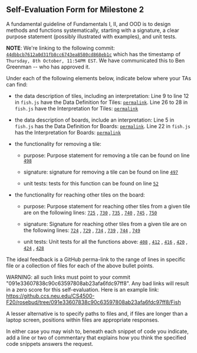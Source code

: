## Self-Evaluation Form for Milestone 2

A fundamental guideline of Fundamentals I, II, and OOD is to design
methods and functions systematically, starting with a signature, a
clear purpose statement (possibly illustrated with examples), and
unit tests.

**NOTE**: We're linking to the following commit: [`44dbbcb7612a0d31fb8cc6743ea8580cd868eb1c`](https://github.ccs.neu.edu/CS4500-F20/rosebud/commit/44dbbcb7612a0d31fb8cc6743ea8580cd868eb1c) which has the timestamp of `Thursday, 8th October, 11:54PM EST`. We have communicated this to Ben Greenman -- who has approved it. 

Under each of the following elements below, indicate below where your
TAs can find:

- the data description of tiles, including an interpretation: Line 9 to line 12 in `fish.js` have the Data Definition for Tiles: [`permalink`](https://github.ccs.neu.edu/CS4500-F20/rosebud/blob/44dbbcb7612a0d31fb8cc6743ea8580cd868eb1c/Fish/Common/fish.js#L9). Line 26 to 28 in `fish.js` have the Interpretation for Tiles: [`permalink`](https://github.ccs.neu.edu/CS4500-F20/rosebud/blob/44dbbcb7612a0d31fb8cc6743ea8580cd868eb1c/Fish/Common/fish.js#L26)

- the data description of boards, include an interpretation: Line 5 in `fish.js` has the Data Definition for Boards: [`permalink`](https://github.ccs.neu.edu/CS4500-F20/rosebud/blob/44dbbcb7612a0d31fb8cc6743ea8580cd868eb1c/Fish/Common/fish.js#L5). Line 22 in `fish.js` has the Interpretation for Boards: [`permalink`](https://github.ccs.neu.edu/CS4500-F20/rosebud/blob/44dbbcb7612a0d31fb8cc6743ea8580cd868eb1c/Fish/Common/fish.js#L22)

- the functionality for removing a tile:

  - purpose: Purpose statement for removing a tile can be found on line [`498`](https://github.ccs.neu.edu/CS4500-F20/rosebud/blob/44dbbcb7612a0d31fb8cc6743ea8580cd868eb1c/Fish/Common/fish.js#L498)
  
  - signature: signature for removing a tile can be found on line [`497`](https://github.ccs.neu.edu/CS4500-F20/rosebud/blob/44dbbcb7612a0d31fb8cc6743ea8580cd868eb1c/Fish/Common/fish.js#L497)
  
  - unit tests: tests for this function can be found on line [`52`](https://github.ccs.neu.edu/CS4500-F20/rosebud/blob/44dbbcb7612a0d31fb8cc6743ea8580cd868eb1c/Fish/Common/tests.js#L52) 
  

- the functionality for reaching other tiles on the board:
  
  - purpose: Purpose statement for reaching other tiles from a given tile are on the following lines: 
  [`725`](https://github.ccs.neu.edu/CS4500-F20/rosebud/blob/44dbbcb7612a0d31fb8cc6743ea8580cd868eb1c/Fish/Common/fish.js#L725)
  ,
  [`730`](https://github.ccs.neu.edu/CS4500-F20/rosebud/blob/44dbbcb7612a0d31fb8cc6743ea8580cd868eb1c/Fish/Common/fish.js#L730)
  ,
  [`735`](https://github.ccs.neu.edu/CS4500-F20/rosebud/blob/44dbbcb7612a0d31fb8cc6743ea8580cd868eb1c/Fish/Common/fish.js#L735)
  , 
  [`740`](https://github.ccs.neu.edu/CS4500-F20/rosebud/blob/44dbbcb7612a0d31fb8cc6743ea8580cd868eb1c/Fish/Common/fish.js#L740)
  ,
  [`745`](https://github.ccs.neu.edu/CS4500-F20/rosebud/blob/44dbbcb7612a0d31fb8cc6743ea8580cd868eb1c/Fish/Common/fish.js#L745)
  ,
  [`750`](https://github.ccs.neu.edu/CS4500-F20/rosebud/blob/44dbbcb7612a0d31fb8cc6743ea8580cd868eb1c/Fish/Common/fish.js#L750)
  
  - signature: Signature for reaching other tiles from a given tile are on the following lines:
    [`724`](https://github.ccs.neu.edu/CS4500-F20/rosebud/blob/44dbbcb7612a0d31fb8cc6743ea8580cd868eb1c/Fish/Common/fish.js#L724)
  ,
  [`729`](https://github.ccs.neu.edu/CS4500-F20/rosebud/blob/44dbbcb7612a0d31fb8cc6743ea8580cd868eb1c/Fish/Common/fish.js#L729)
  ,
  [`734`](https://github.ccs.neu.edu/CS4500-F20/rosebud/blob/44dbbcb7612a0d31fb8cc6743ea8580cd868eb1c/Fish/Common/fish.js#L734)
  , 
  [`739`](https://github.ccs.neu.edu/CS4500-F20/rosebud/blob/44dbbcb7612a0d31fb8cc6743ea8580cd868eb1c/Fish/Common/fish.js#L739)
  ,
  [`744`](https://github.ccs.neu.edu/CS4500-F20/rosebud/blob/44dbbcb7612a0d31fb8cc6743ea8580cd868eb1c/Fish/Common/fish.js#L744)
  ,
  [`749`](https://github.ccs.neu.edu/CS4500-F20/rosebud/blob/44dbbcb7612a0d31fb8cc6743ea8580cd868eb1c/Fish/Common/fish.js#L749)
  
  - unit tests: Unit tests for all the functions above: [`408`](https://github.ccs.neu.edu/CS4500-F20/rosebud/blob/44dbbcb7612a0d31fb8cc6743ea8580cd868eb1c/Fish/Common/tests.js#L408)
,
[`412`](https://github.ccs.neu.edu/CS4500-F20/rosebud/blob/44dbbcb7612a0d31fb8cc6743ea8580cd868eb1c/Fish/Common/tests.js#L412)
,
[`416`](https://github.ccs.neu.edu/CS4500-F20/rosebud/blob/44dbbcb7612a0d31fb8cc6743ea8580cd868eb1c/Fish/Common/tests.js#L416)
,
[`420`](https://github.ccs.neu.edu/CS4500-F20/rosebud/blob/44dbbcb7612a0d31fb8cc6743ea8580cd868eb1c/Fish/Common/tests.js#L420)
,
[`424`](https://github.ccs.neu.edu/CS4500-F20/rosebud/blob/44dbbcb7612a0d31fb8cc6743ea8580cd868eb1c/Fish/Common/tests.js#L424)
,
[`428`](https://github.ccs.neu.edu/CS4500-F20/rosebud/blob/44dbbcb7612a0d31fb8cc6743ea8580cd868eb1c/Fish/Common/tests.js#L428)

The ideal feedback is a GitHub perma-link to the range of lines in specific
file or a collection of files for each of the above bullet points.

  WARNING: all such links must point to your commit "091e33607838c90c63597808ab23afa6fdc97ff8".
  Any bad links will result in a zero score for this self-evaluation.
  Here is an example link:
    <https://github.ccs.neu.edu/CS4500-F20/rosebud/tree/091e33607838c90c63597808ab23afa6fdc97ff8/Fish>

A lesser alternative is to specify paths to files and, if files are
longer than a laptop screen, positions within files are appropriate
responses.

In either case you may wish to, beneath each snippet of code you
indicate, add a line or two of commentary that explains how you think
the specified code snippets answers the request.
